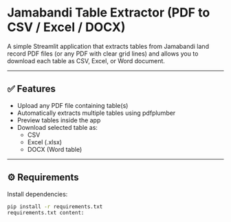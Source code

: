 # Jamabandi Table Extractor (PDF to CSV / Excel / DOCX)

A simple Streamlit application that extracts tables from Jamabandi land record PDF files (or any PDF with clear grid lines) and allows you to download each table as CSV, Excel, or Word document.

---

## ✅ Features

- Upload any PDF file containing table(s)
- Automatically extracts multiple tables using pdfplumber
- Preview tables inside the app
- Download selected table as:
  - CSV
  - Excel (.xlsx)
  - DOCX (Word table)

---

## ⚙ Requirements

Install dependencies:

```bash
pip install -r requirements.txt
requirements.txt content:
